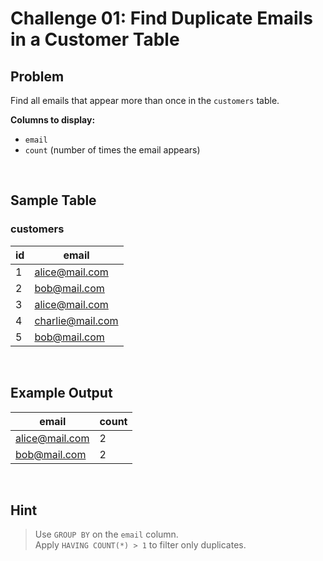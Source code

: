 # Challenge 01: Find Duplicate Emails in a Customer Table  

## Problem  
Find all emails that appear more than once in the `customers` table.  

**Columns to display:**  
- `email`  
- `count` (number of times the email appears)  

<br>  

## Sample Table  

### customers  
| id  | email              |  
|-----|--------------------|  
| 1   | alice@mail.com     |  
| 2   | bob@mail.com       |  
| 3   | alice@mail.com     |  
| 4   | charlie@mail.com   |  
| 5   | bob@mail.com       |  

<br>  

## Example Output  
| email            | count |  
|------------------|-------|  
| alice@mail.com   | 2     |  
| bob@mail.com     | 2     |  

<br>  

## Hint  
> Use `GROUP BY` on the `email` column.  
> Apply `HAVING COUNT(*) > 1` to filter only duplicates.
